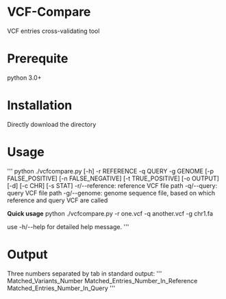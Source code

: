 # VCF-Compare
VCF entries cross-validating tool
# Prerequite
python 3.0+
# Installation
Directly download the directory
# Usage
'''
python ./vcfcompare.py [-h] -r REFERENCE -q QUERY -g GENOME [-p FALSE_POSITIVE] [-n FALSE_NEGATIVE] [-t TRUE_POSITIVE] [-o OUTPUT] [-d] [-c CHR] [-s STAT]
		-r/--reference: reference VCF file path
		-q/--query: query VCF file path
		-g/--genome: genome sequence file, based on which reference and query VCF are called

**Quick usage**
python ./vcfcompare.py -r one.vcf -q another.vcf -g chr1.fa

use -h/--help for detailed help message.
'''
# Output
Three numbers separated by tab in standard output:
'''
Matched_Variants_Number Matched_Entries_Number_In_Reference	Matched_Entries_Number_In_Query
'''


